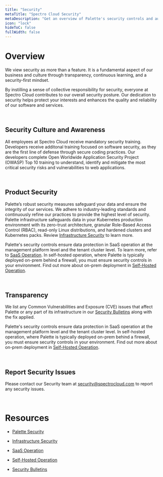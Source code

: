 ```yaml
---
title: "Security"
metaTitle: "Spectro Cloud Security"
metaDescription: "Get an overview of Palette's security controls and audit logs, and learn how to report security issues."
icon: "lock"
hideToC: false
fullWidth: false
---
```


# Overview

We view security as more than a feature. It is a fundamental aspect of our business and culture through transparency, continuous learning, and a security-first mindset. 

By instilling a sense of collective responsibility for security, everyone at Spectro Cloud contributes to our overall security posture. Our dedication to security helps protect your interests and enhances the quality and reliability of our software and services.

<br />

## Security Culture and Awareness

All employees at Spectro Cloud receive mandatory security training. Developers receive additonal training focused on software security, as they are the first line of defense through secure coding practices. Our developers complete Open Worldwide Application Security Project (OWASP) Top 10 training to understand, identify and mitigate the most critical security risks and vulnerabilities to web applications.

<br />

## Product Security

Palette’s robust security measures safeguard your data and ensure the integrity of our services. We adhere to industry-leading standards and continuously refine our practices to provide the highest level of security. Palette infrastructure safeguards data in your Kubernetes production environment with its zero-trust architecture, granular Role-Based Access Control (RBAC), read-only Linux distributions, and hardened clusters and Kubernetes packs. Review [Infrastructure Security](/security/infrastructure) to learn more.   

Palette's security controls ensure data protection in SaaS operation at the management platform level and the tenant cluster level. To learn more, refer to [SaaS Operation](/security/saas-operation). In self-hosted operation, where Palette is typically deployed on-prem behind a firewall, you must ensure security controls in your environment. Find out more about on-prem deployment in [Self-Hosted Operation](/security/self-hosted-operation).

<br />

## Transparency

We list any Common Vulnerabilities and Exposure (CVE) issues that affect Palette or any part of its infrastructure in our [Security Bulletins](/security/security-bulletins) along with the fix applied.

Palette's security controls ensure data protection in SaaS operation at the management platform level and the tenant cluster level. In self-hosted operation, where Palette is typically deployed on-prem behind a firewall, you must ensure security controls in your environment. Find out more about on-prem deployment in [Self-Hosted Operation](/security/self-hosted-operation).

<br />

## Report Security Issues

Please contact our Security team at security@spectrocloud.com to report any security issues.


<br />

# Resources

- [Palette Security](/security/palette-security)


- [Infrastructure Security](/security/infrastructure)


- [SaaS Operation](/security/saas-operation)


- [Self-Hosted Operation](/security/self-hosted-operation)


- [Security Bulletins](/security/security-bulletins)


<br />

<br />

<br />

<br />

